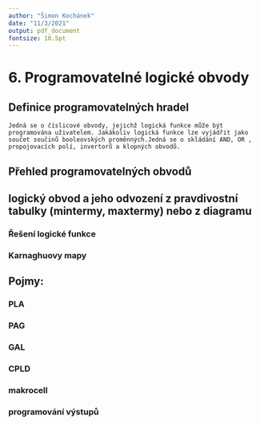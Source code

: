```yaml
---
author: "Šimon Kochánek"
date: "11/3/2021"
output: pdf_document
fontsize: 10.5pt
---
```


<style type="text/css">
  body{
    font-size: 10.5pt;
  }
</style>

# 6. Programovatelné logické obvody

## Definice programovatelných hradel

    Jedná se o číslicové obvody, jejichž logická funkce může být programována uživatelem. Jakákoliv logická funkce lze vyjádřit jako součet součinů booleovských proměnných.Jedná se o skládání AND, OR , propojovacích polí, invertorů a klopných obvodů.

## Přehled programovatelných obvodů

## logický obvod a jeho odvození z pravdivostní tabulky (mintermy, maxtermy) nebo z diagramu

### Řešení logické funkce

### Karnaghuovy mapy 

## Pojmy:

### PLA

### PAG

### GAL

### CPLD

### makrocell

### programování výstupů
